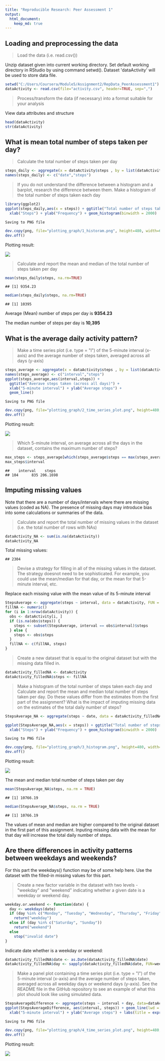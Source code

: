 ```yaml
---
title: "Reproducible Research: Peer Assessment 1"
output: 
  html_document:
    keep_md: true
---
```



## Loading and preprocessing the data
> Load the data (i.e. read.csv())

Unzip dataset given into current working directory.
Set default working directory in RStudio by using command setwd().
Dataset 'dataActivity' will be used to store data file.

```r
setwd("C:/Users/Coursera/Module5/Assignment2/RepData_PeerAssessment1")
dataActivity <- read.csv(file="activity.csv", header=TRUE, sep=",")
```

> Process/transform the data (if necessary) into a format suitable for your analysis

View data attributes and structure

```r
head(dataActivity)
str(dataActivity)
```

## What is mean total number of steps taken per day?
> Calculate the total number of steps taken per day

```r
steps_daily <- aggregate(x = dataActivity$steps , by = list(dataActivity$date), FUN = sum ,na.rm=TRUE)
names(steps_daily) <- c("date","steps")
```

> If you do not understand the difference between a histogram and a barplot, research the difference between them. Make a histogram of the total number of steps taken each day

```r
library(ggplot2)
ggplot(steps_daily,aes(x = steps)) + ggtitle("Total number of steps taken each day") + 
  xlab("Steps") + ylab("Frequency") + geom_histogram(binwidth = 2000)
```

```
Saving to PNG file
```

```r
dev.copy(png, file="plotting_graph/1_historam.png", height=480, width=600)
dev.off()
```

Plotting result:

![](plotting_graph/1_historam.png) 

> Calculate and report the mean and median of the total number of steps taken per day

```r
mean(steps_daily$steps, na.rm=TRUE)
```

```
## [1] 9354.23
```

```r
median(steps_daily$steps, na.rm=TRUE)
```

```
## [1] 10395
```

Average (Mean) number of steps per day is **9354.23**

The median number of steps per day is **10,395**


## What is the average daily activity pattern?
> Make a time series plot (i.e. type = "l") of the 5-minute interval (x-axis) and the average number of steps taken, averaged across all days (y-axis)

```r
steps_average <- aggregate(x = dataActivity$steps , by = list(dataActivity$interval), FUN = mean ,na.rm=TRUE)
names(steps_average) <- c("interval","steps")
ggplot(steps_average,aes(interval,steps)) +
  ggtitle("Averave steps taken (across all days)") +
  xlab("5-minute interval") + ylab("Average steps") +
  geom_line()
```

```
Saving to PNG file
```

```r
dev.copy(png, file="plotting_graph/2_time_series_plot.png", height=480, width=600)
dev.off()
```

Plotting result:

![](plotting_graph/2_time_series_plot.png) 

> Which 5-minute interval, on average across all the days in the dataset, contains the maximum number of steps?

```r
max_steps <- steps_average[which(steps_average$steps == max(steps_average$steps)), ]
max_steps$interval
```

```
##    interval    steps
## 104      835 206.1698
```

## Imputing missing values
Note that there are a number of days/intervals where there are missing values (coded as NA). The presence of missing days may introduce bias into some calculations or summaries of the data.

> Calculate and report the total number of missing values in the dataset (i.e. the total number of rows with NAs)

```r
dataActivity_NA <- sum(is.na(dataActivity))
dataActivity_NA
```

Total missing values:

```
## 2304
```

> Devise a strategy for filling in all of the missing values in the dataset. The strategy doesnot need to be sophisticated. For example, you could use the mean/median for that day, or the mean for that 5-minute interval, etc.

Replace each missing value with the mean value of its 5-minute interval

```r
StepsAverage <- aggregate(steps ~ interval, data = dataActivity, FUN = mean)
fillNA <- numeric()
for (i in 1:nrow(dataActivity)) {
  obs <- dataActivity[i, ]
  if (is.na(obs$steps)) {
    steps <- subset(StepsAverage, interval == obs$interval)$steps
  } else {
    steps <- obs$steps
  }
  fillNA <- c(fillNA, steps)
}
```

> Create a new dataset that is equal to the original dataset but with the missing data filled in.

```r
dataActivity_filledNA <- dataActivity
dataActivity_filledNA$steps <- fillNA
```

> Make a histogram of the total number of steps taken each day and Calculate and report the mean and median total number of steps taken per day. Do these values differ from the estimates from the first part of the assignment? What is the impact of imputing missing data on the estimates of the total daily number of steps?

```r
StepsAverage_NA <- aggregate(steps ~ date, data = dataActivity_filledNA, sum, na.rm = TRUE)

ggplot(StepsAverage_NA,aes(x = steps)) + ggtitle("Total number of steps taken each day") + 
  xlab("Steps") + ylab("Frequency") + geom_histogram(binwidth = 2000)
```


```
Saving to PNG file
```

```r
dev.copy(png, file="plotting_graph/3_histogram.png", height=480, width=600)
dev.off()
```

Plotting result:

![](plotting_graph/3_histogram.png) 


The mean and median total number of steps taken per day

```r
mean(StepsAverage_NA$steps, na.rm = TRUE)
```

```
## [1] 10766.19
```

```r
median(StepsAverage_NA$steps, na.rm = TRUE)
```

```
## [1] 10766.19
```

The values of mean and median are higher compared to the original dataset in the first part of this assignment. Inputing missing data with the mean for that day will increase the total daily number of steps.

## Are there differences in activity patterns between weekdays and weekends?

For this part the weekdays() function may be of some help here. Use the dataset with the filled-in missing values for this part.

> Create a new factor variable in the dataset with two levels - "weekday" and "weekend" indicating whether a given date is a weekday or weekend day.

```r
weekday.or.weekend <- function(date) {
  day <- weekdays(date)
  if (day %in% c("Monday", "Tuesday", "Wednesday", "Thursday", "Friday"))
    return("weekday")
  else if (day %in% c("Saturday", "Sunday"))
    return("weekend")
  else
    stop("invalid date")
}
```

Indicate date whether is a weekday or weekend:

```r
dataActivity_filledNA$date <- as.Date(dataActivity_filledNA$date)
dataActivity_filledNA$day <- sapply(dataActivity_filledNA$date, FUN=weekday.or.weekend)
```

> Make a panel plot containing a time series plot (i.e. type = "l") of the 5-minute interval (x-axis) and the average number of steps taken, averaged across all weekday days or weekend days (y-axis). See the README file in the GitHub repository to see an example of what this plot should look like using simulated data.

```r
StepsAverageDifference <- aggregate(steps ~ interval + day, data=dataActivity_filledNA, mean)
ggplot(StepsAverageDifference, aes(interval, steps)) + geom_line(lwd = 1) + facet_grid(day ~ .) +
  xlab("5-minute interval") + ylab("Average steps") + labs(title = expression("Differences in activity patterns between weekdays and weekends"))
```

```
Saving to PNG file
```

```r
dev.copy(png, file="plotting_graph/4_time_series_plot.png", height=480, width=600)
dev.off()
```

Plotting result:

![](plotting_graph/4_time_series_plot.png) 


